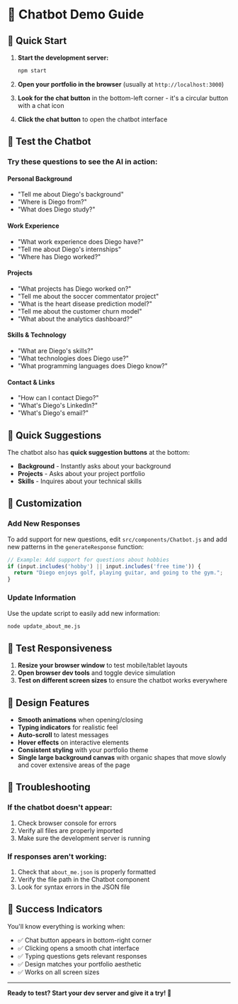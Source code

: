 # 🧪 Chatbot Demo Guide

## 🚀 Quick Start

1. **Start the development server:**
   ```bash
   npm start
   ```

2. **Open your portfolio in the browser** (usually at `http://localhost:3000`)

3. **Look for the chat button** in the bottom-left corner - it's a circular button with a chat icon

4. **Click the chat button** to open the chatbot interface

## 💬 Test the Chatbot

### **Try these questions to see the AI in action:**

#### **Personal Background**
- "Tell me about Diego's background"
- "Where is Diego from?"
- "What does Diego study?"

#### **Work Experience**
- "What work experience does Diego have?"
- "Tell me about Diego's internships"
- "Where has Diego worked?"

#### **Projects**
- "What projects has Diego worked on?"
- "Tell me about the soccer commentator project"
- "What is the heart disease prediction model?"
- "Tell me about the customer churn model"
- "What about the analytics dashboard?"

#### **Skills & Technology**
- "What are Diego's skills?"
- "What technologies does Diego use?"
- "What programming languages does Diego know?"

#### **Contact & Links**
- "How can I contact Diego?"
- "What's Diego's LinkedIn?"
- "What's Diego's email?"

## 🎯 Quick Suggestions

The chatbot also has **quick suggestion buttons** at the bottom:
- **Background** - Instantly asks about your background
- **Projects** - Asks about your project portfolio
- **Skills** - Inquires about your technical skills

## 🔧 Customization

### **Add New Responses**
To add support for new questions, edit `src/components/Chatbot.js` and add new patterns in the `generateResponse` function:

```javascript
// Example: Add support for questions about hobbies
if (input.includes('hobby') || input.includes('free time')) {
  return "Diego enjoys golf, playing guitar, and going to the gym.";
}
```

### **Update Information**
Use the update script to easily add new information:
```bash
node update_about_me.js
```

## 📱 Test Responsiveness

1. **Resize your browser window** to test mobile/tablet layouts
2. **Open browser dev tools** and toggle device simulation
3. **Test on different screen sizes** to ensure the chatbot works everywhere

## 🎨 Design Features

- **Smooth animations** when opening/closing
- **Typing indicators** for realistic feel
- **Auto-scroll** to latest messages
- **Hover effects** on interactive elements
- **Consistent styling** with your portfolio theme
- **Single large background canvas** with organic shapes that move slowly and cover extensive areas of the page

## 🐛 Troubleshooting

### **If the chatbot doesn't appear:**
1. Check browser console for errors
2. Verify all files are properly imported
3. Make sure the development server is running

### **If responses aren't working:**
1. Check that `about_me.json` is properly formatted
2. Verify the file path in the Chatbot component
3. Look for syntax errors in the JSON file

## 🎉 Success Indicators

You'll know everything is working when:
- ✅ Chat button appears in bottom-right corner
- ✅ Clicking opens a smooth chat interface
- ✅ Typing questions gets relevant responses
- ✅ Design matches your portfolio aesthetic
- ✅ Works on all screen sizes

---

**Ready to test? Start your dev server and give it a try! 🚀**
